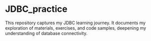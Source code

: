 # JDBC_practice
This repository captures my JDBC learning journey. It documents my exploration of materials, exercises, and code samples, deepening my understanding of database connectivity. 
